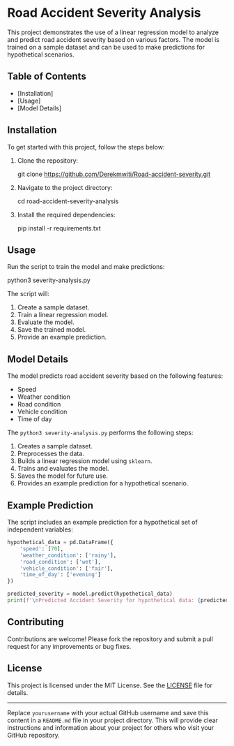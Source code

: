 # Road Accident Severity Analysis

This project demonstrates the use of a linear regression model to analyze and predict road accident severity based on various factors. The model is trained on a sample dataset and can be used to make predictions for hypothetical scenarios.

## Table of Contents

- [Installation]
- [Usage]
- [Model Details]

## Installation

To get started with this project, follow the steps below:

1. Clone the repository:
    
    git clone https://github.com/Derekmwiti/Road-accident-severity.git
    
2. Navigate to the project directory:
   
    cd road-accident-severity-analysis
 
3. Install the required dependencies:
    
    pip install -r requirements.txt
   

## Usage

Run the script to train the model and make predictions:

python3 severity-analysis.py

The script will:
1. Create a sample dataset.
2. Train a linear regression model.
3. Evaluate the model.
4. Save the trained model.
5. Provide an example prediction.

## Model Details

The model predicts road accident severity based on the following features:
- Speed
- Weather condition
- Road condition
- Vehicle condition
- Time of day

The `python3 severity-analysis.py` performs the following steps:
1. Creates a sample dataset.
2. Preprocesses the data.
3. Builds a linear regression model using `sklearn`.
4. Trains and evaluates the model.
5. Saves the model for future use.
6. Provides an example prediction for a hypothetical scenario.

## Example Prediction

The script includes an example prediction for a hypothetical set of independent variables:

```python
hypothetical_data = pd.DataFrame({
    'speed': [70],
    'weather_condition': ['rainy'],
    'road_condition': ['wet'],
    'vehicle_condition': ['fair'],
    'time_of_day': ['evening']
})

predicted_severity = model.predict(hypothetical_data)
print(f'\nPredicted Accident Severity for hypothetical data: {predicted_severity[0]}')
```

## Contributing

Contributions are welcome! Please fork the repository and submit a pull request for any improvements or bug fixes.

## License

This project is licensed under the MIT License. See the [LICENSE](LICENSE) file for details.

---

Replace `yourusername` with your actual GitHub username and save this content in a `README.md` file in your project directory. This will provide clear instructions and information about your project for others who visit your GitHub repository.

